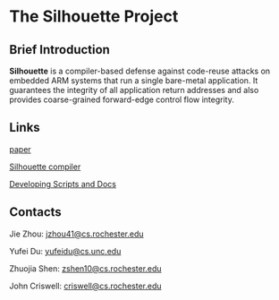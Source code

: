 # The Silhouette Project

## Brief Introduction
**Silhouette** is a compiler-based defense against code-reuse attacks on
embedded ARM systems that run a single bare-metal application.
It guarantees the integrity of all application return addresses and
also provides coarse-grained forward-edge control flow integrity.

## Links

[paper](https://www.cs.rochester.edu/u/jzhou41/papers/silhouette/silhouette.pdf)

[Silhouette compiler](https://github.com/jzhou76/Silhouette)

[Developing Scripts and Docs](https://github.com/jzhou76/silhouette-misc)


## Contacts
Jie Zhou: jzhou41@cs.rochester.edu

Yufei Du: yufeidu@cs.unc.edu

Zhuojia Shen: zshen10@cs.rochester.edu

John Criswell: criswell@cs.rochester.edu
